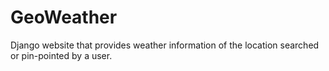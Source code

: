 # GeoWeather
Django website that provides weather information of the location searched or pin-pointed by a user.
